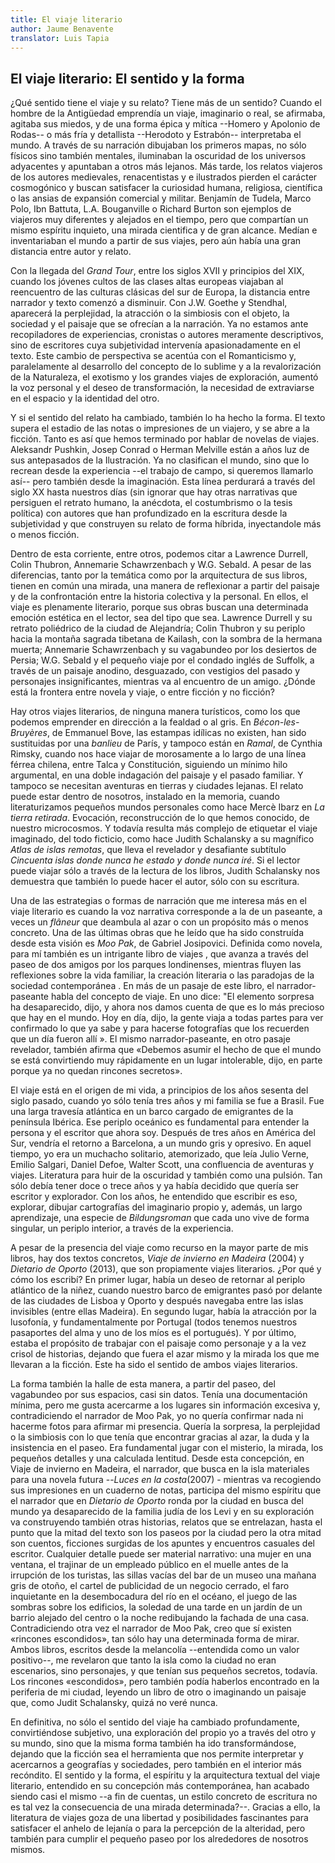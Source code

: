 ```yaml
---
title: El viaje literario
author: Jaume Benavente
translator: Luis Tapia
---
```


## El viaje literario: El sentido y la forma

¿Qué sentido tiene el viaje y su relato? Tiene más de un sentido? Cuando el hombre de la Antigüedad emprendía un viaje, imaginario o real, se afirmaba, agitaba sus miedos, y de una forma épica y mítica --Homero y Apolonio de Rodas-- o más fría y detallista --Herodoto y Estrabón-- interpretaba el mundo. A través de su narración dibujaban los primeros mapas, no sólo físicos sino también mentales, iluminaban la oscuridad de los universos adyacentes y apuntaban a otros más lejanos. Más tarde, los relatos viajeros de los autores medievales, renacentistas y e ilustrados pierden el carácter cosmogónico y buscan satisfacer la curiosidad humana, religiosa, científica o las ansias de expansión comercial y militar. Benjamín de Tudela, Marco Polo, Ibn Battuta, L.A. Bouganville o Richard Burton son ejemplos de viajeros muy diferentes y alejados en el tiempo, pero que compartían un mismo espíritu inquieto, una mirada cientifica y de gran alcance. Medían e inventariaban el mundo a partir de sus viajes, pero aún había una gran distancia entre autor y relato.

Con la llegada del *Grand Tour*, entre los siglos XVII y principios del XIX, cuando los jóvenes cultos de las clases altas europeas viajaban al reencuentro de las culturas clásicas del sur de Europa, la distancia entre narrador y texto comenzó a disminuir. Con J.W. Goethe y Stendhal, aparecerá la perplejidad, la atracción o la simbiosis con el objeto, la sociedad y el paisaje que se ofrecían a la narración. Ya no estamos ante recopiladores de experiencias, cronistas o autores meramente descriptivos, sino de escritores cuya subjetividad intervenía apasionadamente en el texto. Este cambio de perspectiva se acentúa con el Romanticismo y, paralelamente al desarrollo del concepto de lo sublime y a la revalorización de la Naturaleza, el exotismo y los grandes viajes de exploración, aumentó la voz personal y el deseo de transformación, la necesidad de extraviarse en el espacio y la identidad del otro.

Y si el sentido del relato ha cambiado, también lo ha hecho la forma. El texto supera el estadio de las notas o impresiones de un viajero, y se abre a la ficción. Tanto es así que hemos terminado por hablar de novelas de viajes. Aleksandr Pushkin, Josep Conrad o Herman Melville están a años luz de sus antepasados ​​de la Ilustración. Ya no clasifican el mundo, sino que lo recrean desde la experiencia --el trabajo de campo, si queremos llamarlo así-- pero también desde la imaginación. Esta línea perdurará a través del siglo XX hasta nuestros días (sin ignorar que hay otras narrativas que persiguen el retrato humano, la anécdota, el costumbrismo o la tesis política) con autores que han profundizado en la escritura desde la subjetividad y que construyen su relato de forma híbrida, inyectandole más o menos ficción.

Dentro de esta corriente, entre otros, podemos citar  a Lawrence Durrell, Colin Thubron, Annemarie Schawrzenbach y W.G. Sebald. A pesar de las diferencias, tanto por la temática como por la arquitectura de sus libros, tienen en común una mirada, una manera de reflexionar a partir del paisaje y de la confrontación entre la historia colectiva y la personal. En ellos, el viaje es plenamente literario, porque sus obras buscan una determinada emoción estética en el lector, sea del tipo que sea. Lawrence Durrell y su retrato poliédrico de la ciudad de Alejandría; Colin Thubron y su periplo hacia la montaña sagrada tibetana de Kailash, con la sombra de la hermana muerta; Annemarie Schawrzenbach y su vagabundeo por los desiertos de Persia; W.G. Sebald y el pequeño viaje por el condado inglés de Suffolk, a través de un paisaje anodino, desguazado, con vestigios del pasado y personajes insignificantes, mientras va al encuentro de un amigo. ¿Dónde está la frontera entre novela y viaje, o entre ficción y no ficción?

Hay otros viajes literarios, de ninguna manera turísticos, como los que podemos emprender en dirección a la fealdad o al gris. En *Bécon-les-Bruyères*, de Emmanuel Bove, las estampas idílicas no existen, han sido sustituidas por una *banlieu* de París, y tampoco están en *Ramal*, de Cynthia Rimsky, cuando nos hace viajar de morosamente a lo largo de una línea férrea chilena, entre Talca y Constitución, siguiendo un mínimo hilo argumental, en una doble indagación del paisaje y el pasado familiar. Y tampoco se necesitan aventuras en tierras y ciudades lejanas. El relato puede estar dentro de nosotros, instalado en la memoria, cuando literaturizamos pequeños mundos personales como hace Mercè Ibarz en *La tierra retirada*. Evocación, reconstrucción de lo que hemos conocido, de nuestro microcosmos. Y todavía resulta más complejo de etiquetar el viaje imaginado, del todo ficticio, como hace Judith Schalansky a su magnífico *Atlas de islas remotas*, que lleva el revelador y desafiante subtítulo *Cincuenta islas donde nunca he estado y donde nunca iré*. Si el lector puede viajar sólo a través de la lectura de los libros, Judith Schalansky nos demuestra que también lo puede hacer el autor, sólo con su escritura.

Una de las estrategias o formas de narración que me interesa más en el viaje literario es cuando la voz narrativa corresponde a la de un paseante, a veces un *flâneur* que deambula al azar o con un propósito más o menos concreto. Una de las últimas obras que he leído que ha sido construída desde esta visión es *Moo Pak*, de Gabriel Josipovici. Definida como novela, para mí también es un intrigante libro de viajes , que avanza a través del paseo de dos amigos por los parques londinenses, mientras fluyen las reflexiones sobre la vida familiar, la creación literaria o las paradojas de la sociedad contemporánea . En más de un pasaje de este libro, el narrador-paseante habla del concepto de viaje. En uno dice: "El elemento sorpresa ha desaparecido, dijo, y ahora nos damos cuenta de que es lo más precioso que hay en el mundo. Hoy en día, dijo, la gente viaja a todas partes para ver confirmado lo que ya sabe y para hacerse fotografías que los recuerden que un día fueron allí ». El mismo narrador-paseante, en otro pasaje revelador, también afirma que «Debemos asumir el hecho de que el mundo se está convirtiendo muy rápidamente en un lugar intolerable, dijo, en parte porque ya no quedan rincones secretos».

El viaje está en el origen de mi vida, a principios de los años sesenta del siglo pasado, cuando yo sólo tenía tres años y mi familia se fue a Brasil. Fue una larga travesía atlántica en un barco cargado de emigrantes de la península Ibérica. Ese periplo oceánico es fundamental para entender la persona y el escritor que ahora soy. Después de tres años en América del Sur, vendría el retorno a Barcelona, ​​a un mundo gris y opresivo. En aquel tiempo, yo era un muchacho solitario, atemorizado, que leía Julio Verne, Emilio Salgari, Daniel Defoe, Walter Scott, una confluencia de aventuras y viajes. Literatura para huir de la oscuridad y también como una pulsión. Tan sólo debía tener doce o trece años y ya había decidido que quería ser escritor y explorador. Con los años, he entendido que escribir es eso, explorar, dibujar cartografías del imaginario propio y, además, un largo aprendizaje, una especie de *Bildungsroman* que cada uno vive de forma singular, un periplo interior, a través de la experiencia.

A pesar de la presencia del viaje como recurso en la mayor parte de mis libros, hay dos textos concretos, *Viaje de invierno en Madeira* (2004) y *Dietario de Oporto* (2013), que son propiamente viajes literarios. ¿Por qué y cómo los escribí? En primer lugar, había un deseo de retornar al periplo atlántico de la niñez, cuando nuestro barco de emigrantes pasó por delante de las ciudades de Lisboa y Oporto y después navegaba entre las islas invisibles (entre ellas Madeira). En segundo lugar, había la atracción por la lusofonía, y fundamentalmente por Portugal (todos tenemos nuestros pasaportes del alma y uno de los míos es el portugués). Y por último, estaba el propósito de trabajar con el paisaje como personaje y a la vez crisol de historias, dejando que fuera el azar mismo y la mirada los que me llevaran a la ficción. Este ha sido el sentido de ambos viajes literarios.

La forma también la halle de esta manera, a partir del paseo, del vagabundeo por sus espacios, casi sin datos. Tenía una documentación mínima, pero me gusta acercarme a los lugares sin información excesiva y, contradiciendo el narrador de Moo Pak, yo no quería confirmar nada ni hacerme fotos para afirmar mi presencia. Quería la sorpresa, la perplejidad o la simbiosis con lo que tenía que encontrar gracias al azar, la duda y la insistencia en el paseo. Era fundamental jugar con el misterio, la mirada, los pequeños detalles y una calculada lentitud. Desde esta concepción, en Viaje de invierno en Madeira, el narrador, que busca en la isla materiales para una novela futura --*Luces en la costa*(2007) - mientras va recogiendo sus impresiones en un cuaderno de notas, participa del mismo espíritu que el narrador que en *Dietario de Oporto* ronda por la ciudad en busca del mundo ya desaparecido de la familia judía de los Levi y en su exploración va construyendo también otras historias, relatos que se entrelazan, hasta el punto que la mitad del texto son los paseos por la ciudad pero la otra mitad son cuentos, ficciones surgidas de los apuntes y encuentros casuales del escritor. Cualquier detalle puede ser material narrativo: una mujer en una ventana, el trajinar de un empleado público en el muelle antes de la irrupción de los turistas, las sillas vacías del bar de un museo una mañana gris de otoño, el cartel de publicidad de un negocio cerrado, el faro inquietante en la desembocadura del río en el océano, el juego de las sombras sobre los edificios, la soledad de una tarde en un jardín de un barrio alejado del centro o la noche redibujando la fachada de una casa. Contradiciendo otra vez el narrador de Moo Pak, creo que sí existen «rincones escondidos», tan sólo hay una determinada forma de mirar. Ambos libros, escritos desde la melancolía --entendida como un valor positivo--, me revelaron que tanto la isla como la ciudad no eran escenarios, sino personajes, y que tenían sus pequeños secretos, todavía. Los rincones «escondidos», pero también podía haberlos encontrado en la periferia de mi ciudad, leyendo un libro de otro o imaginando un paisaje que, como Judit Schalansky, quizá no veré nunca.

En definitiva, no sólo el sentido del viaje ha cambiado profundamente, convirtiéndose subjetivo, una exploración del propio yo a través del otro y su mundo, sino que la misma forma también ha ido transformándose, dejando que la ficción sea el herramienta que nos permite interpretar y acercarnos a geografías y sociedades, pero también en el interior más recóndito. El sentido y la forma, el espíritu y la arquitectura textual del viaje literario, entendido en su concepción más contemporánea, han acabado siendo casi el mismo --a fin de cuentas, un estilo concreto de escritura no es tal vez la consecuencia de una mirada determinada?--. Gracias a ello, la literatura de viajes goza de una libertad y posibilidades fascinantes para satisfacer el anhelo de lejanía o para la percepción de la alteridad, pero también para cumplir el pequeño paseo por los alrededores de nosotros mismos.
